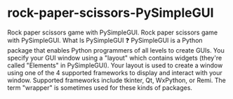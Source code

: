 # rock-paper-scissors-PySimpleGUI
Rock paper scissors game with PySimpleGUI.
Rock paper scissors game with PySimpleGUI.
What Is PySimpleGUI ❓
PySimpleGUI is a Python package that enables Python programmers of all levels to create GUIs.
You specify your GUI window using a "layout" which contains widgets (they're called "Elements" in PySimpleGUI).
Your layout is used to create a window using one of the 4 supported frameworks to display and interact with your window. 
Supported frameworks include tkinter, Qt, WxPython, or Remi. The term "wrapper" is sometimes used for these kinds of packages.
